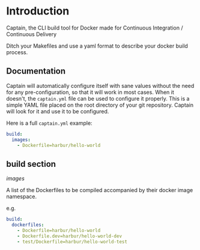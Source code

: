 # Introduction

Captain, the CLI build tool for Docker made for Continuous Integration / Continuous Delivery

Ditch your Makefiles and use a yaml format to describe your docker build process.

## Documentation

Captain will automatically configure itself with sane values without the need for any pre-configuration, so that it will work in most cases. When it doesn't, the `captain.yml` file can be used to configure it properly. This is a simple YAML file placed on the root directory of your git repository. Captain will look for it and use it to be configured.

Here is a full `captain.yml` example:

```yaml
build:
  images:
    - Dockerfile=harbur/hello-world
```

## build section

*images*

A list of the Dockerfiles to be compiled accompanied by their docker image namespace.

e.g.

```yaml
build:
  dockerfiles:
    - Dockerfile=harbur/hello-world
    - Dockerfile.dev=harbur/hello-world-dev
    - test/Dockerfile=harbur/hello-world-test
```
